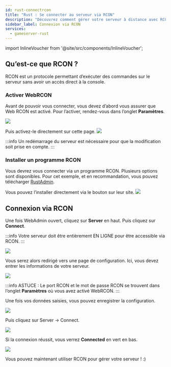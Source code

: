 ```yaml
---
id: rust-connectrcon
title: "Rust : Se connecter au serveur via RCON"
description: "Découvrez comment gérer votre serveur à distance avec RCON pour une exécution efficace des commandes et un contrôle optimal → En savoir plus maintenant"
sidebar_label: Connexion via RCON
services:
  - gameserver-rust
---
```


import InlineVoucher from '@site/src/components/InlineVoucher';

## Qu’est-ce que RCON ?

RCON est un protocole permettant d’exécuter des commandes sur le serveur sans avoir un accès direct à la console.

<InlineVoucher />

### Activer WebRCON

Avant de pouvoir vous connecter, vous devez d’abord vous assurer que Web RCON est activé.
Pour l’activer, rendez-vous dans l’onglet **Paramètres**.

![](https://screensaver01.zap-hosting.com/index.php/s/RqpZcnBcEHY3gN2/preview)

Puis activez-le directement sur cette page.
![](https://screensaver01.zap-hosting.com/index.php/s/wJ5psnbAneZ6rMD/preview)

:::info
Un redémarrage du serveur est nécessaire pour que la modification soit prise en compte. 
:::

### Installer un programme RCON

Vous devrez vous connecter via un programme RCON. Plusieurs options sont disponibles.
Pour cet exemple, et en recommandation, vous pouvez télécharger [RustAdmin](https://www.rustadmin.com/).

Vous pouvez l’installer directement via le bouton sur leur site.
![](https://screensaver01.zap-hosting.com/index.php/s/zNtESocaQPFwzCg/preview)

## Connexion via RCON

Une fois WebAdmin ouvert, cliquez sur **Server** en haut. Puis cliquez sur **Connect**.

:::info
Votre serveur doit être entièrement EN LIGNE pour être accessible via RCON. 
:::

![](https://screensaver01.zap-hosting.com/index.php/s/bHLwGDCqH52Bye8/preview)

Vous serez alors redirigé vers une page de configuration.
Ici, vous devez entrer les informations de votre serveur.

![](https://screensaver01.zap-hosting.com/index.php/s/qmQFd7S79EpYWTE/preview)

:::info
ASTUCE : Le port RCON et le mot de passe RCON se trouvent dans l’onglet **Paramètres** où vous avez activé WebRCON. 
:::

Une fois vos données saisies, vous pouvez enregistrer la configuration.

![](https://screensaver01.zap-hosting.com/index.php/s/FDMqdsfAHrbiTpt/preview)

Puis cliquez sur Server -> Connect.

![](https://screensaver01.zap-hosting.com/index.php/s/4DLGZiQ5X6WJrzA/preview)

Si la connexion réussit, vous verrez **Connected** en vert en bas.

![](https://screensaver01.zap-hosting.com/index.php/s/qzq68ENHzXGK69T/preview)

Vous pouvez maintenant utiliser RCON pour gérer votre serveur ! :) 


<InlineVoucher />